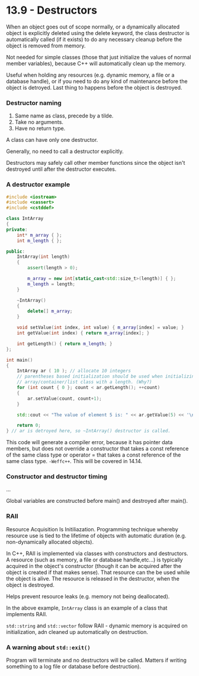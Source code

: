 # 13.9 - Destructors

When an object goes out of scope normally, or a dynamically allocated object is
explicitly deleted using the delete keyword, the class destructor is automatically called
(if it exists) to do any necessary cleanup before the object is removed from memory.

Not needed for simple classes (those that just initialize the values of normal member
variables), because C++ will automatically clean up the memory.

Useful when holding any resources (e.g. dynamic memory, a file or a database handle), or
if you need to do any kind of maintenance before the object is detroyed. Last thing to
happens before the object is destroyed.

### Destructor naming

1. Same name as class, precede by a tilde.
2. Take no arguments.
3. Have no return type.

A class can have only one destructor.

Generally, no need to call a destructor explicitly.

Destructors may safely call other member functions since the object isn't destroyed until
after the destructor executes.

### A destructor example

```c++
#include <iostream>
#include <cassert>
#include <cstddef>

class IntArray
{
private:
    int* m_array { };
    int m_length { };

public:
    IntArray(int length)
    {
        assert(length > 0);

        m_array = new int[static_cast<std::size_t>(length)] { };
        m_length = length;
    }

    ~IntArray()
    {
        delete[] m_array;
    }

    void setValue(int index, int value) { m_array[index] = value; }
    int getValue(int index) { return m_array[index]; }

    int getLength() { return m_length; }
};

int main()
{
    IntArray ar ( 10 ); // allocate 10 integers
    // parentheses based initialization should be used when initializing an
    // array/container/list class with a length. (Why?)
    for (int count { 0 }; count < ar.getLength(); ++count)
    {
        ar.setValue(count, count+1);
    }

    std::cout << "The value of element 5 is: " << ar.getValue(5) << '\n';

    return 0;
} // ar is detroyed here, so ~IntArray() destructor is called.
```

This code will generate a compiler error, because it has pointer data members, but does
not override a constructor that takes a const reference of the same class type or operator
= that takes a const reference of the same class type. `-Weffc++`. This will be covered in
14.14.

### Constructor and destructor timing
...

Global variables are constructed before main() and destroyed after main().

### RAII
Resource Acquisition Is Initiliazation. Programming technique whereby resource use is tied
to the lifetime of objects with automatic duration (e.g. non-dynamically allocated
objects).

In C++, RAII is implemented via classes with constructors and destructors. A resource
(such as memory, a file or database handle,etc...) is typically acquired in the object's
constructor (though it can be acquired after the object is created if that makes sense).
That resource can the be used while the object is alive. The resource is released in the
destructor, when the object is destroyed.

Helps prevent resource leaks (e.g. memory not being deallocated).

In the above example, `IntArray` class is an example of a class that implements RAII.

`std::string` and `std::vector` follow RAII - dynamic memory is acquired on
initialization, adn cleaned up automatically on destruction.

### A warning about `std::exit()`
Program will terminate and no destructors will be called. Matters if writing something to
a log file or database before destruction).
